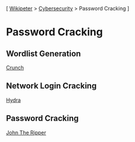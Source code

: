 \[ [Wikipeter](../../../README.md) > [Cybersecurity](../cybersecurity.md)  > Password Cracking \]
# Password Cracking

## Wordlist Generation
[Crunch](Crunch)

## Network Login Cracking
[Hydra](Hydra)

## Password Cracking
[John The Ripper](John-the-Ripper)
